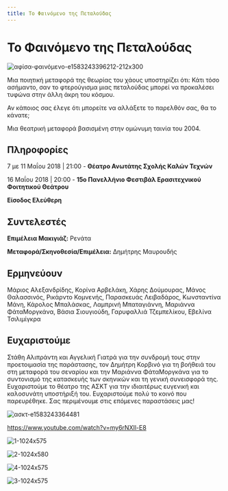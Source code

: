 ```yaml
---
title: Το Φαινόμενο της Πεταλούδας
---
```


# Το Φαινόμενο της Πεταλούδας

![αφίσα-φαινόμενο-e1583243396212-212x300](https://github.com/theatrikiopa/theatrikiopa.eu/assets/16403754/0b7a4e58-5253-419d-b959-0dbb95ff94c0)

Μια ποιητική μεταφορά της θεωρίας του χάους υποστηρίζει ότι: Κάτι τόσο ασήμαντο, σαν το φτερούγισμα μιας πεταλούδας μπορεί να προκαλέσει τυφώνα στην άλλη άκρη του κόσμου.

Αν κάποιος σας έλεγε ότι μπορείτε να αλλάξετε το παρελθόν σας, θα το κάνατε;

Μια θεατρική μεταφορά βασισμένη στην ομώνυμη ταινία του 2004.

## Πληροφορίες
7 με 11 Μαΐου 2018 | 21:00 - **Θέατρο Ανωτάτης Σχολής Καλών Τεχνών**

16 Μαΐου 2018 | 20:00 - **15ο Πανελλήνιο Φεστιβάλ Ερασιτεχνικού Φοιτητικού Θεάτρου**

**Είσοδος Ελεύθερη**

## Συντελεστές
**Επιμέλεια Μακιγιάζ:** Ρενάτα

**Μεταφορά/Σκηνοθεσία/Επιμέλεια:** Δημήτρης Μαυρουδής

## Ερμηνεύουν
Μάριος Αλεξανδρίδης, Κορίνα Αρβελάκη, Χάρης Δούμουρας, Μάνος Θαλασσινός, Ρικάρντο Κομνενής, Παρασκευάς Λειβαδάρος, Κωνσταντίνα Μάνη, Κάρολος Μπαλάσκας, Λαμπρινή Μπαταγιάννη, Μαριάννα ΦάταΜοργκάνα, Βάσια Σιουγιούδη, Γαρυφαλλιά Τζεμπελίκου, Εβελίνα Τσιλιμίγκρα

## Ευχαριστούμε
Στάθη Αλιπράντη και Αγγελική Γιατρά για την συνδρομή τους στην προετοιμασία της παράστασης, τον Δημήτρη Κορβινό για τη βοήθειά του στη μεταφορά του σεναρίου και την Μαριάννα ΦάταΜοργκάνα για το συντονισμό της κατασκευής των σκηνικών και τη γενική συνεισφορά της. Ευχαριστούμε το θέατρο της ΑΣΚΤ για την ιδιαιτέρως ευγενική και καλοσυνάτη υποστήριξή του. Ευχαριστούμε πολύ το κοινό που παρευρέθηκε. Σας περιμένουμε στις επόμενες παραστάσεις μας!

![ασκτ-e1583243364481](https://github.com/theatrikiopa/theatrikiopa.eu/assets/16403754/460a9b55-bcd3-4eed-af84-8a99eb8e108e)

https://www.youtube.com/watch?v=my6rNXIl-E8

![1-1024x575](https://github.com/theatrikiopa/theatrikiopa.eu/assets/16403754/0db5aeac-79bc-490d-9ac7-ca48d08e8cd9)

![2-1024x580](https://github.com/theatrikiopa/theatrikiopa.eu/assets/16403754/f1211747-5a8d-4cde-8bec-de18b2e75e62)

![4-1024x575](https://github.com/theatrikiopa/theatrikiopa.eu/assets/16403754/b6837537-4e2a-42a7-ad3e-70afe5d41677)

![3-1024x575](https://github.com/theatrikiopa/theatrikiopa.eu/assets/16403754/5113af05-ece6-4b10-bc3e-b62e3c91ba90)
